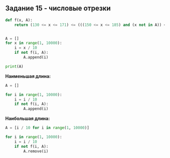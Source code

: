 ## Задание 15 - числовые отрезки

```python
def f(x, A):
    return (130 <= x <= 171) <= (((150 <= x <= 185) and (x not in A)) <= (not (130 <= x <= 171)))


A = []
for x in range(1, 10000):
    i = x / 10
    if not f(i, A):
        A.append(i)

print(A)
```

**Наименьшая длина:**
```python
A = []

for i in range(1, 10000):
    i = i / 10
    if not f(i, A):
        A.append(i)
```

**Наибольшая длина:**
```python
A = [i / 10 for i in range(1, 10000)]

for i in range(1, 10000):
    i = i / 10
    if not f(i, A):
        A.remove(i)
```
